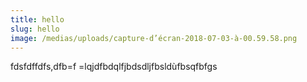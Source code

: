 ```yaml
---
title: hello
slug: hello
image: /medias/uploads/capture-d’écran-2018-07-03-à-00.59.58.png
---
```

fdsfdffdfs,dfb=f =lqjdfbdqlfjbdsdljfbsldùfbsqfbfgs
